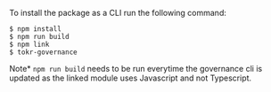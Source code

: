 To install the package as a CLI run the following command:

```
$ npm install
$ npm run build
$ npm link
$ tokr-governance
```

Note* `npm run build` needs to be run everytime the governance cli is updated as the linked module uses Javascript and not Typescript. 